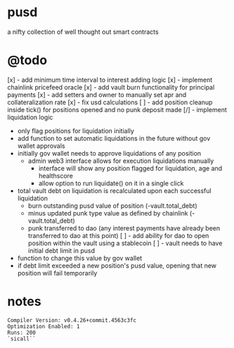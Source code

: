# pusd
a nifty collection of well thought out smart contracts

# @todo
[x] - add minimum time interval to interest adding logic
[x] - implement chainlink pricefeed oracle
[x] - add vault burn functionality for principal payments
[x] - add setters and owner to manually set apr and collateralization rate
[x] - fix usd calculations
[ ] - add position cleanup inside tick() for positions opened and no punk deposit made
[/] - implement liquidation logic
  - only flag positions for liquidation initially
  - add function to set automatic liquidations in the future without gov wallet approvals
  - initially gov wallet needs to approve liquidations of any position
    - admin web3 interface allows for execution liquidations manually
      - interface will show any position flagged for liquidation, age and healthscore
      - allow option to run liquidate() on it in a single click
  - total vault debt on liquidation is recalculated upon each successful liquidation
    - burn outstanding pusd value of position (-vault.total_debt)
    - minus updated punk type value as defined by chainlink (-vault.total_debt)
    - punk transferred to dao (any interest payments have already been transferred to dao at this point)
[ ] - add ability for dao to open position within the vault using a stablecoin
[ ] - vault needs to have initial debt limit in pusd
  - function to change this value by gov wallet
  - if debt limit exceeded a new position's pusd value, opening that new position will fail temporarily

# notes
```
Compiler Version: v0.4.26+commit.4563c3fc
Optimization Enabled: 1
Runs: 200
`sicall``

